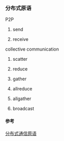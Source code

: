 ### 分布式原语
P2P 
1. send

2. receive

collective communication

1. scatter

2. reduce

3. gather

4. allreduce

5. allgather

6. broadcast

#### 参考
[分布式通信原语](https://zhuanlan.zhihu.com/p/478953028?utm_campaign=shareopn&utm_medium=social&utm_oi=588072105724088320&utm_psn=1626282013421142016&utm_source=wechat_session)